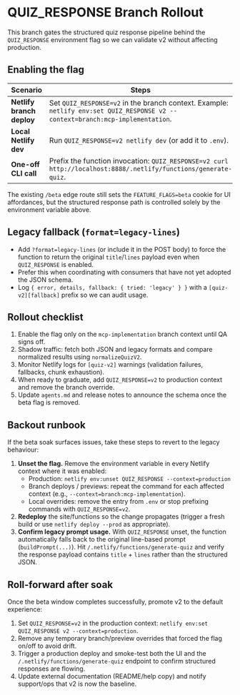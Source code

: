 # QUIZ_RESPONSE Branch Rollout

This branch gates the structured quiz response pipeline behind the `QUIZ_RESPONSE` environment flag so we can validate v2 without affecting production.

## Enabling the flag

| Scenario            | Steps |
|---------------------|-------|
| **Netlify branch deploy** | Set `QUIZ_RESPONSE=v2` in the branch context. Example: `netlify env:set QUIZ_RESPONSE v2 --context=branch:mcp-implementation`. |
| **Local Netlify dev** | Run `QUIZ_RESPONSE=v2 netlify dev` (or add it to `.env`). |
| **One-off CLI call**  | Prefix the function invocation: `QUIZ_RESPONSE=v2 curl http://localhost:8888/.netlify/functions/generate-quiz`. |

The existing `/beta` edge route still sets the `FEATURE_FLAGS=beta` cookie for UI affordances, but the structured response path is controlled solely by the environment variable above.

## Legacy fallback (`format=legacy-lines`)

- Add `?format=legacy-lines` (or include it in the POST body) to force the function to return the original `title`/`lines` payload even when `QUIZ_RESPONSE` is enabled.
- Prefer this when coordinating with consumers that have not yet adopted the JSON schema.
- Log `{ error, details, fallback: { tried: 'legacy' } }` with a `[quiz-v2][fallback]` prefix so we can audit usage.

## Rollout checklist

1. Enable the flag only on the `mcp-implementation` branch context until QA signs off.
2. Shadow traffic: fetch both JSON and legacy formats and compare normalized results using `normalizeQuizV2`.
3. Monitor Netlify logs for `[quiz-v2]` warnings (validation failures, fallbacks, chunk exhaustion).
4. When ready to graduate, add `QUIZ_RESPONSE=v2` to production context and remove the branch override.
5. Update `agents.md` and release notes to announce the schema once the beta flag is removed.

## Backout runbook

If the beta soak surfaces issues, take these steps to revert to the legacy behaviour:

1. **Unset the flag.** Remove the environment variable in every Netlify context where it was enabled:
   - Production: `netlify env:unset QUIZ_RESPONSE --context=production`
   - Branch deploys / previews: repeat the command for each affected context (e.g., `--context=branch:mcp-implementation`).
   - Local overrides: remove the entry from `.env` or stop prefixing commands with `QUIZ_RESPONSE=v2`.
2. **Redeploy** the site/functions so the change propagates (trigger a fresh build or use `netlify deploy --prod` as appropriate).
3. **Confirm legacy prompt usage.** With `QUIZ_RESPONSE` unset, the function automatically falls back to the original line-based prompt (`buildPrompt(...)`). Hit `/.netlify/functions/generate-quiz` and verify the response payload contains `title` + `lines` rather than the structured JSON.

## Roll-forward after soak

Once the beta window completes successfully, promote v2 to the default experience:

1. Set `QUIZ_RESPONSE=v2` in the production context: `netlify env:set QUIZ_RESPONSE v2 --context=production`.
2. Remove any temporary branch/preview overrides that forced the flag on/off to avoid drift.
3. Trigger a production deploy and smoke-test both the UI and the `/.netlify/functions/generate-quiz` endpoint to confirm structured responses are flowing.
4. Update external documentation (README/help copy) and notify support/ops that v2 is now the baseline.
